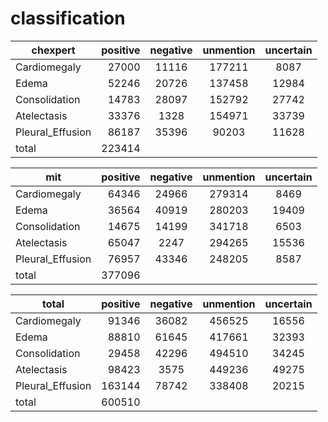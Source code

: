 # classification

| chexpert        | positive   |  negative  |  unmention  |  uncertain  |
| --------   | -----:  | :----:  | :----:  | :----:  |
| Cardiomegaly     | 27000 |   11116     |   177211     |   8087     |
| Edema        |   52246   |   20726   |   137458   |   12984     |
| Consolidation        |    14783    |  28097  |  152792  |  27742  |
| Atelectasis        |    33376    |  1328  |  154971  |  33739  |
| Pleural_Effusion        |    86187    |  35396  |  90203  |  11628  |
| total        |    223414   |


| mit        | positive   |  negative  |  unmention  |  uncertain  |
| --------   | -----:  | :----:  | :----:  | :----:  |
| Cardiomegaly     | 64346 |   24966     |   279314     |   8469     |
| Edema        |   36564   |   40919   |   280203   |   19409     |
| Consolidation        |    14675    |  14199  |  341718  |  6503  |
| Atelectasis        |    65047    |  2247  |  294265  |  15536  |
| Pleural_Effusion        |    76957    |  43346  |  248205  |  8587  |
| total        |    377096   |


| total        | positive   |  negative  |  unmention  |  uncertain  |
| --------   | -----:  | :----:  | :----:  | :----:  |
| Cardiomegaly     | 91346 |   36082     |   456525     |   16556     |
| Edema        |   88810   |   61645   |   417661   |   32393     |
| Consolidation        |    29458    |  42296  |  494510  |  34245  |
| Atelectasis        |    98423    |  3575  |  449236  |  49275  |
| Pleural_Effusion        |    163144    |  78742  |  338408  |  20215  |
| total        |    600510   |
